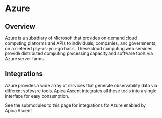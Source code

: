 # Azure
## Overview

Azure is a subsidiary of Microsoft that provides on-demand cloud computing platforms and APIs to individuals, companies, and governments, on a metered pay-as-you-go basis. These cloud computing web services provide distributed computing processing capacity and software tools via Azure server farms.

## Integrations

Azure provides a wide array of services that generate observability data via different software tools.
Apica Ascent integrates all these tools into a single interface for easy consumption.

See the submodules to this page for integrations for Azure enabled by Apica Ascent
